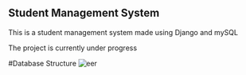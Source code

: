 ## Student Management System

This is a student management system made using Django and mySQL

The project is currently under progress

#Database Structure
![eer](https://user-images.githubusercontent.com/56317982/125577361-993e1d30-565c-45b2-85c8-f6556a2a845d.png)
